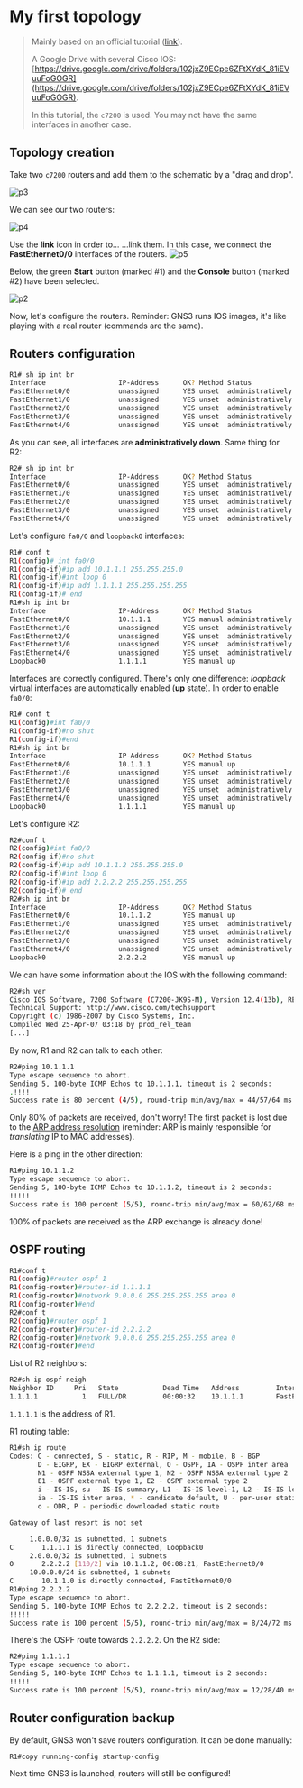 # My first topology


> Mainly based on an official tutorial ([link](https://docs.gns3.com/1d1huu6z9-wWGD_ipTSQZqy2mpaxiqzymu-YQo6at_Jg/index.html)).
> 
> A Google Drive with several Cisco IOS: [https://drive.google.com/drive/folders/102jxZ9ECpe6ZFtXYdK_81iEVuuFoGOGR](https://drive.google.com/drive/folders/102jxZ9ECpe6ZFtXYdK_81iEVuuFoGOGR).
> 
> In this tutorial, the `c7200` is used. You may not have the same interfaces in another case.

## Topology creation
Take two `c7200` routers and add them to the schematic by a "drag and drop".

![p3](../img/net1.jpg)

We can see our two routers:

![p4](../img/net2.jpg)

Use the **link** icon in order to... ...link them. In this case, we connect the **FastEthernet0/0** interfaces of the routers.
![p5](../img/net4.jpg)

Below, the green **Start** button (marked #1) and the **Console** button (marked #2) have been selected.

![p2](../img/net5.jpg)

Now, let's configure the routers. Reminder: GNS3 runs IOS images, it's like playing with a real router (commands are the same).

## Routers configuration

```bash
R1# sh ip int br
Interface                  IP-Address      OK? Method Status                Protocol
FastEthernet0/0            unassigned      YES unset  administratively down down    
FastEthernet1/0            unassigned      YES unset  administratively down down    
FastEthernet2/0            unassigned      YES unset  administratively down down    
FastEthernet3/0            unassigned      YES unset  administratively down down    
FastEthernet4/0            unassigned      YES unset  administratively down down  
```
As you can see, all interfaces are **administratively down**. Same thing for R2:
```bash
R2# sh ip int br
Interface                  IP-Address      OK? Method Status                Protocol
FastEthernet0/0            unassigned      YES unset  administratively down down    
FastEthernet1/0            unassigned      YES unset  administratively down down    
FastEthernet2/0            unassigned      YES unset  administratively down down    
FastEthernet3/0            unassigned      YES unset  administratively down down    
FastEthernet4/0            unassigned      YES unset  administratively down down
```
Let's configure `fa0/0` and `loopback0` interfaces:
```bash
R1# conf t
R1(config)# int fa0/0
R1(config-if)#ip add 10.1.1.1 255.255.255.0
R1(config-if)#int loop 0
R1(config-if)#ip add 1.1.1.1 255.255.255.255
R1(config-if)# end
R1#sh ip int br
Interface                  IP-Address      OK? Method Status                Protocol
FastEthernet0/0            10.1.1.1        YES manual administratively down down    
FastEthernet1/0            unassigned      YES unset  administratively down down    
FastEthernet2/0            unassigned      YES unset  administratively down down    
FastEthernet3/0            unassigned      YES unset  administratively down down    
FastEthernet4/0            unassigned      YES unset  administratively down down    
Loopback0                  1.1.1.1         YES manual up                    up   
```
Interfaces are correctly configured. There's only one difference: *loopback* virtual interfaces are automatically enabled (**up** state). In order to enable `fa0/0`:
```bash
R1# conf t
R1(config)#int fa0/0
R1(config-if)#no shut
R1(config-if)#end
R1#sh ip int br
Interface                  IP-Address      OK? Method Status                Protocol
FastEthernet0/0            10.1.1.1        YES manual up                    up      
FastEthernet1/0            unassigned      YES unset  administratively down down    
FastEthernet2/0            unassigned      YES unset  administratively down down    
FastEthernet3/0            unassigned      YES unset  administratively down down    
FastEthernet4/0            unassigned      YES unset  administratively down down    
Loopback0                  1.1.1.1         YES manual up                    up  
```
Let's configure R2:
```bash
R2#conf t
R2(config)#int fa0/0
R2(config-if)#no shut
R2(config-if)#ip add 10.1.1.2 255.255.255.0
R2(config-if)#int loop 0
R2(config-if)#ip add 2.2.2.2 255.255.255.255
R2(config-if)# end
R2#sh ip int br
Interface                  IP-Address      OK? Method Status                Protocol
FastEthernet0/0            10.1.1.2        YES manual up                    up      
FastEthernet1/0            unassigned      YES unset  administratively down down    
FastEthernet2/0            unassigned      YES unset  administratively down down    
FastEthernet3/0            unassigned      YES unset  administratively down down    
FastEthernet4/0            unassigned      YES unset  administratively down down    
Loopback0                  2.2.2.2         YES manual up                    up     
```
We can have some information about the IOS with the following command:
```bash
R2#sh ver
Cisco IOS Software, 7200 Software (C7200-JK9S-M), Version 12.4(13b), RELEASE SOFTWARE (fc3)
Technical Support: http://www.cisco.com/techsupport
Copyright (c) 1986-2007 by Cisco Systems, Inc.
Compiled Wed 25-Apr-07 03:18 by prod_rel_team
[...]
```
By now, R1 and R2 can talk to each other:
```bash
R2#ping 10.1.1.1
Type escape sequence to abort.
Sending 5, 100-byte ICMP Echos to 10.1.1.1, timeout is 2 seconds:
.!!!!
Success rate is 80 percent (4/5), round-trip min/avg/max = 44/57/64 ms
```
Only 80% of packets are received, don't worry! The first packet is lost due to the [ARP address resolution](https://en.wikipedia.org/wiki/Address_Resolution_Protocol) (reminder: ARP is mainly responsible for *translating* IP to MAC addresses).

Here is a ping in the other direction:
```bash
R1#ping 10.1.1.2
Type escape sequence to abort.
Sending 5, 100-byte ICMP Echos to 10.1.1.2, timeout is 2 seconds:
!!!!!
Success rate is 100 percent (5/5), round-trip min/avg/max = 60/62/68 ms
```
100% of packets are received as the ARP exchange is already done!

## OSPF routing
```bash
R1#conf t
R1(config)#router ospf 1
R1(config-router)#router-id 1.1.1.1
R1(config-router)#network 0.0.0.0 255.255.255.255 area 0
R1(config-router)#end
R2#conf t
R2(config)#router ospf 1
R2(config-router)#router-id 2.2.2.2
R2(config-router)#network 0.0.0.0 255.255.255.255 area 0
R2(config-router)#end
```
List of R2 neighbors:
```bash
R2#sh ip ospf neigh
Neighbor ID     Pri   State           Dead Time   Address         Interface
1.1.1.1           1   FULL/DR         00:00:32    10.1.1.1        FastEthernet0/0
```
`1.1.1.1` is the address of R1.

R1 routing table:
```bash
R1#sh ip route
Codes: C - connected, S - static, R - RIP, M - mobile, B - BGP
       D - EIGRP, EX - EIGRP external, O - OSPF, IA - OSPF inter area 
       N1 - OSPF NSSA external type 1, N2 - OSPF NSSA external type 2
       E1 - OSPF external type 1, E2 - OSPF external type 2
       i - IS-IS, su - IS-IS summary, L1 - IS-IS level-1, L2 - IS-IS level-2
       ia - IS-IS inter area, * - candidate default, U - per-user static route
       o - ODR, P - periodic downloaded static route

Gateway of last resort is not set

     1.0.0.0/32 is subnetted, 1 subnets
C       1.1.1.1 is directly connected, Loopback0
     2.0.0.0/32 is subnetted, 1 subnets
O       2.2.2.2 [110/2] via 10.1.1.2, 00:08:21, FastEthernet0/0
     10.0.0.0/24 is subnetted, 1 subnets
C       10.1.1.0 is directly connected, FastEthernet0/0
R1#ping 2.2.2.2
Type escape sequence to abort.
Sending 5, 100-byte ICMP Echos to 2.2.2.2, timeout is 2 seconds:
!!!!!
Success rate is 100 percent (5/5), round-trip min/avg/max = 8/24/72 ms
```
There's the OSPF route towards `2.2.2.2`. On the R2 side:

```bash
R2#ping 1.1.1.1
Type escape sequence to abort.
Sending 5, 100-byte ICMP Echos to 1.1.1.1, timeout is 2 seconds:
!!!!!
Success rate is 100 percent (5/5), round-trip min/avg/max = 12/28/40 ms
```

## Router configuration backup
By default, GNS3 won't save routers configuration. It can be done manually:
```bash
R1#copy running-config startup-config
```
Next time GNS3 is launched, routers will still be configured!
